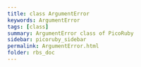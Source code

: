 ```yaml
---
title: class ArgumentError
keywords: ArgumentError
tags: [class]
summary: ArgumentError class of PicoRuby
sidebar: picoruby_sidebar
permalink: ArgumentError.html
folder: rbs_doc
---
```


